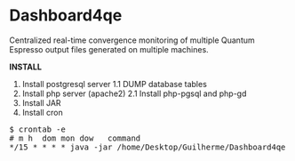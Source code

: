 # Dashboard4qe
Centralized real-time convergence monitoring of multiple Quantum Espresso output files generated on multiple machines.


<b>INSTALL</b>
1. Install postgresql server
	1.1 DUMP database tables
2. Install php server (apache2)
	2.1 Install php-pgsql and php-gd
3. Install JAR
4. Install cron 
<pre>
$ crontab -e
# m h  dom mon dow   command
*/15 * * * * java -jar /home/Desktop/Guilherme/Dashboard4qe_v0.1.jar HEAD
</pre>

